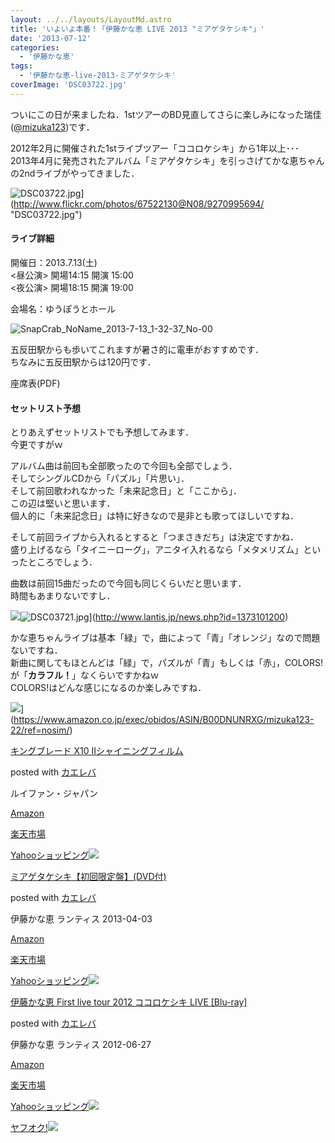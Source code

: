 ```yaml
---
layout: ../../layouts/LayoutMd.astro
title: 'いよいよ本番！「伊藤かな恵 LIVE 2013 "ミアゲタケシキ"」'
date: '2013-07-12'
categories:
  - '伊藤かな恵'
tags:
  - '伊藤かな恵-live-2013-ミアゲタケシキ'
coverImage: 'DSC03722.jpg'
---
```


ついにこの日が来ましたね．1stツアーのBD見直してさらに楽しみになった瑞佳([@mizuka123](https://twitter.com/mizuka123))です．

2012年2月に開催された1stライブツアー「ココロケシキ」から1年以上･･･  
2013年4月に発売されたアルバム「ミアゲタケシキ」を引っさげてかな恵ちゃんの2ndライブがやってきました．

![DSC03722.jpg](/archive/images/9270995694_ff4bb32d1a_b.jpg)](http://www.flickr.com/photos/67522130@N08/9270995694/ "DSC03722.jpg")

#### ライブ詳細

開催日：2013.7.13(土)  
<昼公演> 開場14:15 開演 15:00  
<夜公演> 開場18:15 開演 19:00

会場名：ゆうぽうとホール

![SnapCrab_NoName_2013-7-13_1-32-37_No-00](/archive/images/SnapCrab_NoName_2013713_13237_No00_thumb.png 'SnapCrab_NoName_2013-7-13_1-32-37_No-00')

五反田駅からも歩いてこれますが暑さ的に電車がおすすめです．  
ちなみに五反田駅からは120円です．

座席表(PDF)

#### セットリスト予想

とりあえずセットリストでも予想してみます．  
今更ですがｗ

アルバム曲は前回も全部歌ったので今回も全部でしょう．  
そしてシングルCDから「パズル」「片思い」．  
そして前回歌われなかった「未来記念日」と「ここから」．  
この辺は堅いと思います．  
個人的に「未来記念日」は特に好きなので是非とも歌ってほしいですね．

そして前回ライブから入れるとすると「つまさきだち」は決定ですかね．  
盛り上げるなら「タイニーローグ」，アニタイ入れるなら「メタメリズム」といったところでしょう．

曲数は前回15曲だったので今回も同じくらいだと思います．  
時間もあまりないですし．

![](/archive/images/DSC03721.jpg)![DSC03721.jpg](/archive/images/9268211553_43d29e7d9a_b.jpg)](http://www.lantis.jp/news.php?id=1373101200)

かな恵ちゃんライブは基本「緑」で，曲によって「青」「オレンジ」なので問題ないですね．  
新曲に関してもほとんどは「緑」で，パズルが「青」もしくは「赤」，COLORS!が「**カラフル！**」なくらいですかねｗ  
COLORS!はどんな感じになるのか楽しみですね．

![](/archive/images/21M1W4S1BUL._SL160_.jpg)](https://www.amazon.co.jp/exec/obidos/ASIN/B00DNUNRXG/mizuka123-22/ref=nosim/)

[キングブレード X10 Ⅱシャイニングフィルム](https://www.amazon.co.jp/exec/obidos/ASIN/B00DNUNRXG/mizuka123-22/ref=nosim/)

posted with [カエレバ](http://kaereba.com)

ルイファン・ジャパン

[Amazon](http://www.amazon.co.jp/gp/search?keywords=X10&__mk_ja_JP=%83J%83%5E%83J%83i&tag=mizuka123-22 'アマゾン')

[楽天市場](http://hb.afl.rakuten.co.jp/hgc/032b53ee.4b34c5ee.0f4a541e.f440145e/?pc=http%3A%2F%2Fsearch.rakuten.co.jp%2Fsearch%2Fmall%2FX10%2F-%2Ff.1-p.1-s.1-sf.0-st.A-v.2%3Fx%3D0%26scid%3Daf_ich_link_urltxt%26m%3Dhttp%3A%2F%2Fm.rakuten.co.jp%2F '楽天市場')

[Yahooショッピング![](/archive/images/41fTZ7UpCbL._SL160_.jpg)](//ck.jp.ap.valuecommerce.com/servlet/referral?sid=3066752&pid=881990642&vc_url=http%3A%2F%2Fshopping.search.yahoo.co.jp%2Fsearch%3FuIv%3Don%26ei%3DUTF-8%26tab_ex%3Dcommerce%26slider%3D0%26va%3DX10 'Yahooショッピング')

[ミアゲタケシキ【初回限定盤】(DVD付)](https://www.amazon.co.jp/exec/obidos/ASIN/B00B27Q0RM/mizuka123-22/ref=nosim/)

posted with [カエレバ](http://kaereba.com)

伊藤かな恵 ランティス 2013-04-03

[Amazon](http://www.amazon.co.jp/gp/search?keywords=%83%7E%83A%83Q%83%5E%83P%83V%83L&__mk_ja_JP=%83J%83%5E%83J%83i&tag=mizuka123-22 'アマゾン')

[楽天市場](http://hb.afl.rakuten.co.jp/hgc/032b53ee.4b34c5ee.0f4a541e.f440145e/?pc=http%3A%2F%2Fsearch.rakuten.co.jp%2Fsearch%2Fmall%2F%25E3%2583%259F%25E3%2582%25A2%25E3%2582%25B2%25E3%2582%25BF%25E3%2582%25B1%25E3%2582%25B7%25E3%2582%25AD%2F-%2Ff.1-p.1-s.1-sf.0-st.A-v.2%3Fx%3D0%26scid%3Daf_ich_link_urltxt%26m%3Dhttp%3A%2F%2Fm.rakuten.co.jp%2F '楽天市場')

[Yahooショッピング![](/archive/images/51JWLcC9ETL._SL160_.jpg)](//ck.jp.ap.valuecommerce.com/servlet/referral?sid=3066752&pid=881990642&vc_url=http%3A%2F%2Fshopping.search.yahoo.co.jp%2Fsearch%3FuIv%3Don%26ei%3DUTF-8%26tab_ex%3Dcommerce%26slider%3D0%26va%3D%25E3%2583%259F%25E3%2582%25A2%25E3%2582%25B2%25E3%2582%25BF%25E3%2582%25B1%25E3%2582%25B7%25E3%2582%25AD 'Yahooショッピング')

[伊藤かな恵 First live tour 2012 ココロケシキ LIVE \[Blu-ray\]](https://www.amazon.co.jp/exec/obidos/ASIN/B007V4YPJA/mizuka123-22/ref=nosim/)

posted with [カエレバ](http://kaereba.com)

伊藤かな恵 ランティス 2012-06-27

[Amazon](http://www.amazon.co.jp/gp/search?keywords=First%20live%20tour%202012%20%83R%83R%83%8D%83P%83V%83L&__mk_ja_JP=%83J%83%5E%83J%83i&tag=mizuka123-22 'アマゾン')

[楽天市場](http://hb.afl.rakuten.co.jp/hgc/032b53ee.4b34c5ee.0f4a541e.f440145e/?pc=http%3A%2F%2Fsearch.rakuten.co.jp%2Fsearch%2Fmall%2FFirst%2520live%2520tour%25202012%2520%25E3%2582%25B3%25E3%2582%25B3%25E3%2583%25AD%25E3%2582%25B1%25E3%2582%25B7%25E3%2582%25AD%2F-%2Ff.1-p.1-s.1-sf.0-st.A-v.2%3Fx%3D0%26scid%3Daf_ich_link_urltxt%26m%3Dhttp%3A%2F%2Fm.rakuten.co.jp%2F '楽天市場')

[Yahooショッピング![](//ad.jp.ap.valuecommerce.com/servlet/gifbanner?sid=3066752&pid=881990642)](//ck.jp.ap.valuecommerce.com/servlet/referral?sid=3066752&pid=881990642&vc_url=http%3A%2F%2Fshopping.search.yahoo.co.jp%2Fsearch%3FuIv%3Don%26ei%3DUTF-8%26tab_ex%3Dcommerce%26slider%3D0%26va%3DFirst%2520live%2520tour%25202012%2520%25E3%2582%25B3%25E3%2582%25B3%25E3%2583%25AD%25E3%2582%25B1%25E3%2582%25B7%25E3%2582%25AD 'Yahooショッピング')

[ヤフオク!![](//ad.jp.ap.valuecommerce.com/servlet/gifbanner?sid=3066752&pid=881990645)](//ck.jp.ap.valuecommerce.com/servlet/referral?sid=3066752&pid=881990645&vc_url=http%3A%2F%2Fauctions.search.yahoo.co.jp%2Fsearch%3Fvo%3D%26ve%3D%26auccat%3D0%26aucminprice%3D%26aucmaxprice%3D%26aucmin_bidorbuy_price%3D%26aucmax_bidorbuy_price%3D%26loc_cd%3D0%26abatch%3D0%26istatus%3D0%26filtered%3D1%26ei%3DUTF-8%26tab_ex%3Dcommerce%26va%3DFirst%2520live%2520tour%25202012%2520%25E3%2582%25B3%25E3%2582%25B3%25E3%2583%25AD%25E3%2582%25B1%25E3%2582%25B7%25E3%2582%25AD 'ヤフオク!')
